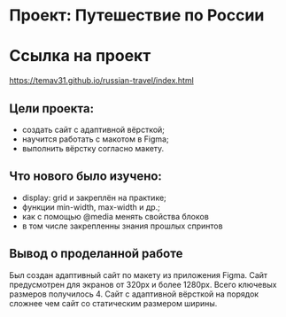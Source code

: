 # Проект: Путешествие по России
# Ссылка на проект
https://temav31.github.io/russian-travel/index.html
## Цели проекта:
* создать сайт с адаптивной вёрсткой;
* научится работать с макотом в Figma;
* выполнить вёрстку согласно макету.
## Что нового было изучено:
* display: grid и закреплён на практике;
* функции min-width, max-width и др.;
* как с помощью @media менять свойства блоков
* в том числе закрепленны знания прошлых спринтов
## Вывод о проделанной работе
Был создан адаптивный сайт по макету из приложения Figma. Сайт предусмотрен для экранов от 320px и более 1280px. Всего ключевых размеров получилось 4. Сайт с адаптивной вёрсткой на порядок сложнее чем сайт со статическим размером ширины.